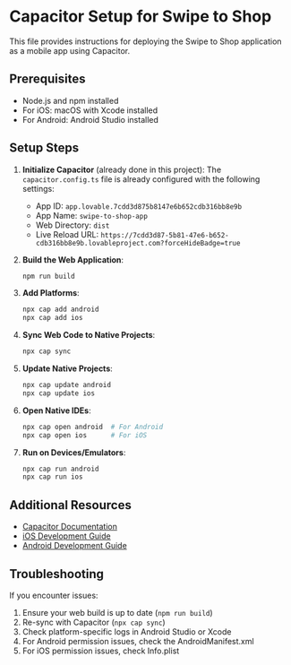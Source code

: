 
# Capacitor Setup for Swipe to Shop

This file provides instructions for deploying the Swipe to Shop application as a mobile app using Capacitor.

## Prerequisites

- Node.js and npm installed
- For iOS: macOS with Xcode installed
- For Android: Android Studio installed

## Setup Steps

1. **Initialize Capacitor** (already done in this project):
   The `capacitor.config.ts` file is already configured with the following settings:
   - App ID: `app.lovable.7cdd3d875b8147e6b652cdb316bb8e9b`
   - App Name: `swipe-to-shop-app`
   - Web Directory: `dist`
   - Live Reload URL: `https://7cdd3d87-5b81-47e6-b652-cdb316bb8e9b.lovableproject.com?forceHideBadge=true`

2. **Build the Web Application**:
   ```sh
   npm run build
   ```

3. **Add Platforms**:
   ```sh
   npx cap add android
   npx cap add ios
   ```

4. **Sync Web Code to Native Projects**:
   ```sh
   npx cap sync
   ```

5. **Update Native Projects**:
   ```sh
   npx cap update android
   npx cap update ios
   ```

6. **Open Native IDEs**:
   ```sh
   npx cap open android  # For Android
   npx cap open ios      # For iOS
   ```

7. **Run on Devices/Emulators**:
   ```sh
   npx cap run android
   npx cap run ios
   ```

## Additional Resources

- [Capacitor Documentation](https://capacitorjs.com/docs)
- [iOS Development Guide](https://capacitorjs.com/docs/ios)
- [Android Development Guide](https://capacitorjs.com/docs/android)

## Troubleshooting

If you encounter issues:

1. Ensure your web build is up to date (`npm run build`)
2. Re-sync with Capacitor (`npx cap sync`)
3. Check platform-specific logs in Android Studio or Xcode
4. For Android permission issues, check the AndroidManifest.xml
5. For iOS permission issues, check Info.plist
